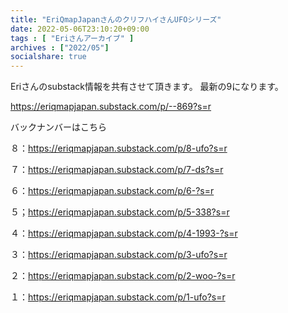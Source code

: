 ```yaml
---
title: "EriQmapJapanさんのクリフハイさんUFOシリーズ"
date: 2022-05-06T23:10:20+09:00
tags : [ "Eriさんアーカイブ" ]
archives : ["2022/05"]
socialshare: true
---
```



Eriさんのsubstack情報を共有させて頂きます。
最新の9になります。

https://eriqmapjapan.substack.com/p/--869?s=r


バックナンバーはこちら

８：https://eriqmapjapan.substack.com/p/8-ufo?s=r

７：https://eriqmapjapan.substack.com/p/7-ds?s=r

６：https://eriqmapjapan.substack.com/p/6-?s=r

５；https://eriqmapjapan.substack.com/p/5-338?s=r

４：https://eriqmapjapan.substack.com/p/4-1993-?s=r

３：https://eriqmapjapan.substack.com/p/3-ufo?s=r

２：https://eriqmapjapan.substack.com/p/2-woo-?s=r

１：https://eriqmapjapan.substack.com/p/1-ufo?s=r





<!--{{< rawhtml >}}

<iframe width="640" height="360" scrolling="no" frameborder="0" style="border: none;" src="../maskrisk.mp4"></iframe>

{{< /rawhtml >}}-->
